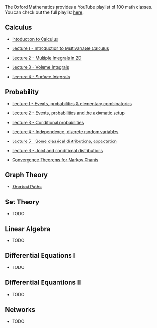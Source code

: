 The Oxford Mathematics provides a YouTube playlist of 100 math classes. You can check out the full playlist [here](https://www.youtube.com/watch?v=nYM0gaPU-8g&list=PL4d5ZtfQonW0A4VHeiY0gSkX1QEraaacE&index=3). 

## Calculus

- [Intoduction to Calculus](https://www.youtube.com/watch?v=I3GWzXRectE&list=PL4d5ZtfQonW0A4VHeiY0gSkX1QEraaacE&index=10&pp=iAQB)

- [Lecture 1 - Introduction to Multivariable Calculus](https://www.youtube.com/watch?v=Bjnj8-HMjIA&list=PL4d5ZtfQonW0A4VHeiY0gSkX1QEraaacE&index=11&pp=iAQB)

- [Lecture 2 - Multiple Integrals in 2D](https://www.youtube.com/watch?v=lwrOd3OQOGA&list=PL4d5ZtfQonW0A4VHeiY0gSkX1QEraaacE&index=12)

- [Lecture 3 - Volume Integrals](https://www.youtube.com/watch?v=5Y28sFyF9oY&list=PL4d5ZtfQonW0A4VHeiY0gSkX1QEraaacE&index=13)

- [Lecture 4 - Surface Integrals](https://www.youtube.com/watch?v=8UgL2fQfDNI&list=PL4d5ZtfQonW0A4VHeiY0gSkX1QEraaacE&index=14)

## Probability

- [Lecture 1 - Events, probabilities & elementary combinatorics ](https://www.youtube.com/watch?v=53nZY5udKHQ&list=PL4d5ZtfQonW0A4VHeiY0gSkX1QEraaacE&index=15)

- [Lecture 2 - Events, probabilities and the axiomatic setup](https://www.youtube.com/watch?v=Vr_-47U_TAc&list=PL4d5ZtfQonW0A4VHeiY0gSkX1QEraaacE&index=16)

- [Lecture 3 - Conditional probabilities](https://www.youtube.com/watch?v=nUOX9ea_VaM&list=PL4d5ZtfQonW0A4VHeiY0gSkX1QEraaacE&index=17)

- [Lecture 4 - Independence, discrete random variables](https://www.youtube.com/watch?v=g2IJYq5GBFM&list=PL4d5ZtfQonW0A4VHeiY0gSkX1QEraaacE&index=18)

- [Lecture 5 - Some classical distributions, expectation ](https://www.youtube.com/watch?v=ABFwPtjOn6M&list=PL4d5ZtfQonW0A4VHeiY0gSkX1QEraaacE&index=19)

- [Lecture 6 - Joint and conditional distributions ](https://www.youtube.com/watch?v=dbLLdbX-JFM&list=PL4d5ZtfQonW0A4VHeiY0gSkX1QEraaacE&index=20)

- [Convergence Theorems for Markov Chanis](https://www.youtube.com/watch?v=ONZSDsrRg4E&list=PL4d5ZtfQonW0A4VHeiY0gSkX1QEraaacE&index=72&pp=iAQB)

## Graph Theory

- [Shortest Paths](https://www.youtube.com/watch?v=Q9vckauJW_0&list=PL4d5ZtfQonW0A4VHeiY0gSkX1QEraaacE&index=58)

## Set Theory

- TODO

## Linear Algebra

- TODO

## Differential Equations I

- TODO

## Differential Equantions II

- TODO

## Networks 

- TODO